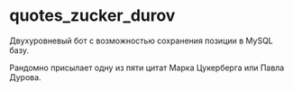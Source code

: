 # quotes_zucker_durov
Двухуровневый бот с возможностью сохранения позиции в MySQL базу.<br/>

Рандомно присылает одну из пяти цитат Марка Цукерберга или Павла Дурова.
